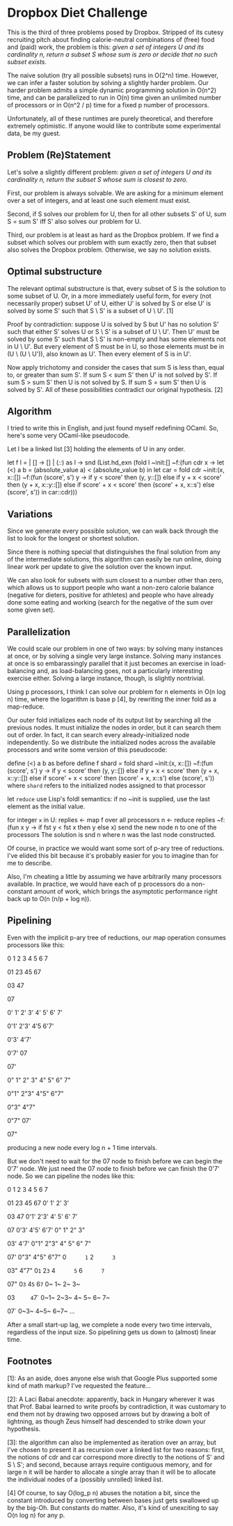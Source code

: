 # Dropbox Diet Challenge

This is the third of three problems posed by Dropbox.  Stripped of its cutesy recruiting pitch about finding calorie-neutral combinations of (free) food and (paid) work, the problem is this: *given a set of integers U and its cardinality n, return a subset S whose sum is zero or decide that no such subset exists.*

The naive solution (try all possible subsets) runs in O(2^n) time.  However, we can infer a faster solution by solving a slightly harder problem.  Our harder problem admits a simple dynamic programming solution in O(n^2) time, and can be parallelized to run in O(n) time given an unlimited number of processors or in O(n^2 / p) time for a fixed p number of processors.

Unfortunately, all of these runtimes are purely theoretical, and therefore extremely optimistic.  If anyone would like to contribute some experimental data, be my guest.

## Problem (Re)Statement

Let's solve a slightly different problem: *given a set of integers U and its cardinality n, return the subset S whose sum is closest to zero.*

First, our problem is always solvable.  We are asking for a minimum element over a set of integers, and at least one such element must exist.

Second, if S solves our problem for U, then for all other subsets S' of U, sum S = sum S' iff S' also solves our problem for U.

Third, our problem is at least as hard as the Dropbox problem.  If we find a subset which solves our problem with sum exactly zero, then that subset also solves the Dropbox problem.  Otherwise, we say no solution exists.

## Optimal substructure

The relevant optimal substructure is that, every subset of S is the solution to some subset of U.  Or, in a more immediately useful form, for every (not necessarily proper) subset U' of U, either U' is solved by S or else U' is solved by some S' such that S \ S' is a subset of U \ U'. [1]

Proof by contradiction:  suppose U is solved by S but U' has no solution S' such that either S' solves U or S \ S' is a subset of U \ U'.  Then U' must be solved by some S' such that S \ S' is non-empty and has some elements not in U \ U'.  But every element of S must be in U, so those elements must be in (U \ (U \ U')), also known as U'.  Then every element of S is in U'.  

Now apply trichotomy and consider the cases that sum S is less than, equal to, or greater than sum S'.  If sum S < sum S' then U' is not solved by S'.  If sum S > sum S' then U is not solved by S.  If sum S = sum S' then U is solved by S'.  All of these possibilities contradict our original hypothesis. [2]

## Algorithm

I tried to write this in English, and just found myself redefining OCaml.  So, here's some very OCaml-like pseudocode.

Let l be a linked list [3] holding the elements of U in any order.

let f l = 
| [] -> []
| (_::_) as l -> snd (List.hd_exn (fold l ~init:[] ~f:(fun cdr x ->
    let (<) a b = (absolute_value a) < (absolute_value b) in
    let car = fold cdr ~init:(x, x::[]) ~f:(fun (score', s') y ->
	if y < score' then (y, y::[])
	else if y + x < score' then (y + x, x::y::[])
	else if score' + x < score' then (score' + x, x::s')
	else (score', s'))
    in car::cdr)))

## Variations

Since we generate every possible solution, we can walk back through the list to look for the longest or shortest solution.  

Since there is nothing special that distinguishes the final solution from any of the intermediate solutions, this algorithm can easily be run online, doing linear work per update to give the solution over the known input.

We can also look for subsets with sum closest to a number other than zero, which allows us to support people who want a non-zero calorie balance (negative for dieters, positive for athletes) and people who have already done some eating and working (search for the negative of the sum over some given set).

## Parallelization

We could scale our problem in one of two ways:  by solving many instances at once, or by solving a single very large instance.  Solving many instances at once is so embarassingly parallel that it just becomes an exercise in load-balancing and, as load-balancing goes, not a particularly interesting exercise either.  Solving a large instance, though, is slightly nontrivial.

Using p processors, I think I can solve our problem for n elements in O(n log n) time, where the logarithm is base p [4], by rewriting the inner fold as a map-reduce.

Our outer fold initializes each node of its output list by searching all the previous nodes.  It must initialize the nodes in order, but it can search them out of order.  In fact, it can search every already-initialized node independently.  So we distribute the initialized nodes across the available processors and write some version of this pseudocode:

define (<) a b as before
define f shard = fold shard ~init:(x, x::[]) ~f:(fun (score', s') y ->
    if y < score' then (y, y::[])
    else if y + x < score' then (y + x, x::y::[])
    else if score' + x < score' then (score' + x, x::s')
    else (score', s'))
where `shard` refers to the initialized nodes assigned to that processor

let `reduce` use Lisp's foldl semantics:  if no ~init is supplied, use the last element as the initial value.

for integer `x` in U:
    replies <- map f over all processors
    n <- reduce replies ~f:(fun x y -> if fst y < fst x then y else x)
    send the new node n to one of the processors
The solution is snd n where n was the last node constructed.

Of course, in practice we would want some sort of p-ary tree of reductions.  I've elided this bit because it's probably easier for you to imagine than for me to describe.

Also, I'm cheating a little by assuming we have arbitrarily many processors available.  In practice, we would have each of p processors do a non-constant amount of work, which brings the asymptotic performance right back up to O(n (n/p + log n)).

## Pipelining

Even with the implicit p-ary tree of reductions, our map operation consumes processors like this:

0       1       2       3       4       5       6       7

01      23      45      67

03      47

07

0'      1'      2'      3'      4'      5'      6'      7'

0'1'    2'3'    4'5     6'7'

0'3'    4'7'

0'7'    07

07'

0"      1"      2"      3"      4"      5"      6"      7"

0"1"    2"3"    4"5"    6"7"

0"3"    4"7"

0"7"    07'

07"

producing a new node every log n + 1 time intervals.

But we don't need to wait for the 07 node to finish before we can begin the 0'7' node.  We just need the 07 node to finish before we can finish the 0'7' node.  So we can pipeline the nodes like this:

0       1       2       3       4       5       6       7

01      23      45      67      0'      1'      2'      3'

03      47      0'1'    2'3'    4'      5'      6'      7'

07      0'3'    4'5'    6'7'    0"      1"      2"      3"

03'     4'7'    0"1"    2"3"    4"      5"      6"      7"

07'     0"3"    4"5"    6"7"    0`      1`      2`      3`

03"     4"7"    0`1`    2`3`    4`      5`      6`      7`

07"     0`3`    4`5`    6`7`    0~      1~      2~      3~

03`     4`7`    0~1~    2~3~    4~      5~      6~      7~

07`     0~3~    4~5~    6~7~    ...

After a small start-up lag, we complete a node every two time intervals, regardless of the input size.  So pipelining gets us down to (almost) linear time.

## Footnotes

[1]: As an aside, does anyone else wish that Google Plus supported some kind of math markup?  I've requested the feature...

[2]: A Laci Babai anecdote:  apparently, back in Hungary wherever it was that Prof. Babai learned to write proofs by contradiction, it was customary to end them not by drawing two opposed arrows but by drawing a bolt of lightning, as though Zeus himself had descended to strike down your hypothesis.

[3]: the algorithm can also be implemented as iteration over an array, but I've chosen to present it as recursion over a linked list for two reasons: first, the notions of cdr and car correspond more directly to the notions of S' and S \ S'; and second, because arrays require contiguous memory, and for large n it will be harder to allocate a single array than it will be to allocate the individual nodes of a (possibly unrolled) linked list.

[4] Of course, to say O(log_p n) abuses the notation a bit, since the constant introduced by converting between bases just gets swallowed up by the big-Oh.  But constants do matter.  Also, it's kind of unexciting to say O(n log n) for any p.